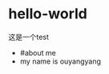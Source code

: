 # hello-world
这是一个test

+ #about me
+ my name is ouyangyang                                                                                                                                

